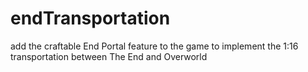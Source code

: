 # endTransportation
add the craftable End Portal feature to the game to implement the 1:16 transportation between The End and Overworld
